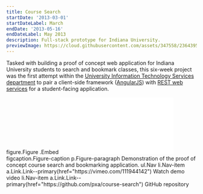```yaml
---
title: Course Search
startDate: '2013-03-01'
startDateLabel: March
endDate: '2013-05-16'
endDateLabel: May 2013
description: Full-stack prototype for Indiana University.
previewImage: https://cloud.githubusercontent.com/assets/347558/23643953/e172c51e-02d2-11e7-9755-756038e1f8a4.png
---
```


Tasked with building a proof of concept web application for Indiana University students to search and bookmark classes, this six-week project was the first attempt within the [University Information Technology Services department](http://uits.iu.edu/) to pair a client-side framework ([AngularJS](https://angularjs.org/)) with [REST web services](http://en.wikipedia.org/wiki/Representational_state_transfer) for a student-facing application.

<jade>
figure.Figure
  .Embed
    <iframe src="//player.vimeo.com/video/111944142?title=0&amp;byline=0&amp;portrait=0" frameborder="0" webkitallowfullscreen mozallowfullscreen allowfullscreen></iframe>
  figcaption.Figure-caption
    p.Figure-paragraph Demonstration of the proof of concept course search and bookmarking application.
    ul.Nav
      li.Nav-item
        a.Link.Link--primary(href="https://vimeo.com/111944142") Watch demo video
      li.Nav-item
        a.Link.Link--primary(href="https://github.com/pxa/course-search") GitHub repository
</jade>
